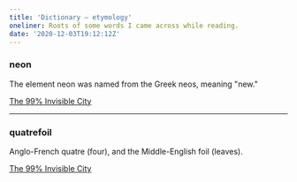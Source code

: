 ```yaml
---
title: 'Dictionary – etymology'
oneliner: Roots of some words I came across while reading.
date: '2020-12-03T19:12:12Z'
---
```


### neon

The element neon was named from the Greek neos, meaning "new."

[The 99% Invisible City](../books/the-99-percent-invisible-city.d)

---

### quatrefoil

Anglo-French quatre (four), and the Middle-English foil (leaves).

[The 99% Invisible City](../books/the-99-percent-invisible-city)
